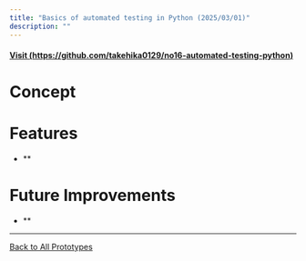 ```yaml
---
title: "Basics of automated testing in Python (2025/03/01)"
description: ""
---
```


#### [Visit (https://github.com/takehika0129/no16-automated-testing-python)](https://github.com/takehika0129/no16-automated-testing-python)


# **Concept**


# **Features**
- **

  
# **Future Improvements**
- **


---
[Back to All Prototypes](../index.md)
